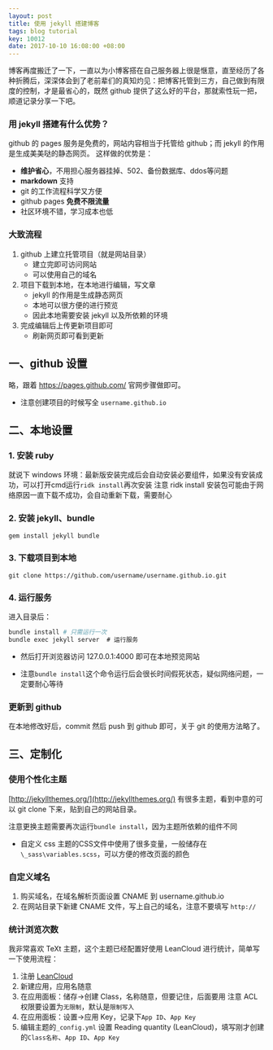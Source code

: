 ```yaml
---
layout: post
title: 使用 jekyll 搭建博客
tags: blog tutorial
key: 10012
date: 2017-10-10 16:08:00 +08:00
---
```


博客再度搬迁了一下，一直以为小博客搭在自己服务器上很是惬意，直至经历了各种折腾后，深深体会到了老前辈们的真知灼见：把博客托管到三方，自己做到有限度的控制，才是最省心的，既然 github 提供了这么好的平台，那就索性玩一把，顺道记录分享一下吧。

### 用 jekyll 搭建有什么优势？
github 的 pages 服务是免费的，网站内容相当于托管给 github；而 jekyll 的作用是生成美美哒的静态网页。
这样做的优势是：
- **维护省心**，不用担心服务器挂掉、502、备份数据库、ddos等问题
- **markdown** 支持
- git 的工作流程科学又方便
- github pages **免费不限流量**
- 社区环境不错，学习成本也低

### 大致流程
1. github 上建立托管项目（就是网站目录）
    - 建立完即可访问网站
    - 可以使用自己的域名
1. 项目下载到本地，在本地进行编辑，写文章
    - jekyll 的作用是生成静态网页
    - 本地可以很方便的进行预览
    - 因此本地需要安装 jekyll 以及所依赖的环境
1. 完成编辑后上传更新项目即可
    - 刷新网页即可看到更新

## 一、github 设置
略，跟着 https://pages.github.com/ 官网步骤做即可。

- 注意创建项目的时候写全 `username.github.io`

## 二、本地设置
### 1. 安装 ruby
就说下 windows 环境：最新版安装完成后会自动安装必要组件，如果没有安装成功，可以打开cmd运行`ridk install`再次安装
注意 ridk install 安装包可能由于网络原因一直下载不成功，会自动重新下载，需要耐心

### 2. 安装 jekyll、bundle
```bash
gem install jekyll bundle
```

### 3. 下载项目到本地
`git clone https://github.com/username/username.github.io.git`

### 4. 运行服务
进入目录后：

```bash
bundle install # 只需运行一次
bundle exec jekyll server  # 运行服务
```

- 然后打开浏览器访问 127.0.0.1:4000 即可在本地预览网站

- 注意`bundle install`这个命令运行后会很长时间假死状态，疑似网络问题，一定要耐心等待

### 更新到 github
在本地修改好后，commit 然后 push 到 github 即可，关于 git 的使用方法略了。

## 三、定制化

### 使用个性化主题

[http://jekyllthemes.org/](http://jekyllthemes.org/) 有很多主题，看到中意的可以 git clone 下来，贴到自己的网站目录。

注意更换主题需要再次运行`bundle install`，因为主题所依赖的组件不同

- 自定义 css
主题的CSS文件中使用了很多变量，一般储存在`\_sass\variables.scss`，可以方便的修改页面的颜色

### 自定义域名
1. 购买域名，在域名解析页面设置 CNAME 到 username.github.io
1. 在网站目录下新建 CNAME 文件，写上自己的域名，注意不要填写 `http://`

### 统计浏览次数
我非常喜欢 TeXt 主题，这个主题已经配置好使用 LeanCloud 进行统计，简单写一下使用流程：

1. 注册 [LeanCloud](https://leancloud.cn)
1. 新建应用，应用名随意
1. 在应用面板：储存->创建 Class，名称随意，但要记住，后面要用
    注意 ACL 权限要设置为`无限制`，默认是`限制写入`
1. 在应用面板：设置->应用 Key，记录下`App ID`、`App Key`
1. 编辑主题的`_config.yml`
    设置 Reading quantity (LeanCloud)，填写刚才创建的`Class名称`、`App ID`、`App Key`